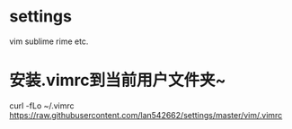 # settings
vim sublime rime etc.

# 安装.vimrc到当前用户文件夹~

curl -fLo ~/.vimrc https://raw.githubusercontent.com/lan542662/settings/master/vim/.vimrc
